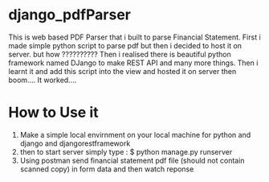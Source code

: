 # django_pdfParser
This is web based PDF Parser that i built to parse Financial Statement.
First i made simple python script to parse pdf but then i decided to host it on server. but how ??????????
Then i realised there is beautiful python framework named DJango to make REST API and many more things.
Then i learnt it and add this script into the view and hosted it on server then boom.... It worked.... 

# How to Use it
1) Make a simple local envirnment on your local machine for python and django and djangorestframework
2) then to start server simply type : $ python manage.py runserver
3) Using postman send financial statement pdf file (should not contain scanned copy) in form data and then watch reponse
